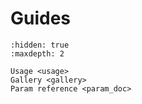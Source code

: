 # Guides


```{toctree}
:hidden: true
:maxdepth: 2

Usage <usage>
Gallery <gallery>
Param reference <param_doc>
```
